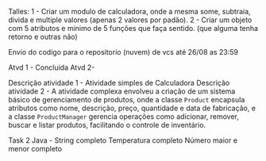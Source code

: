 Talles: 1 - Criar um modulo de calculadora, onde a mesma some, subtraia, divida e multiple valores (apenas 2 valores por padão).
2 - Criar um objeto com 5 atributos e minimo de 5 funções que faça sentido. (que alguma tenha retorno e outras não)

Envio do codigo para o repositorio (nuvem) de vcs até 26/08 as 23:59

Atvd 1 - Concluida
Atvd 2-

Descrição atividade 1 - Atividade simples de Calculadora
Descrição atividade 2 - A atividade complexa envolveu a criação de um sistema básico de gerenciamento de produtos, onde a classe `Product` encapsula atributos como nome, descrição, preço, quantidade e data de fabricação, e a classe `ProductManager` gerencia operações como adicionar, remover, buscar e listar produtos, facilitando o controle de inventário.

Task 2 Java -
String completo
Temperatura completo
Número maior e menor completo
